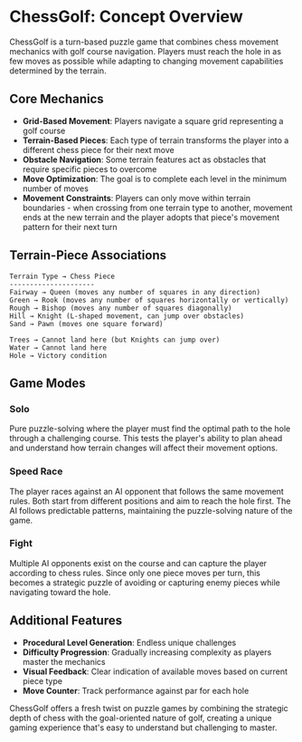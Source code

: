 # ChessGolf: Concept Overview

ChessGolf is a turn-based puzzle game that combines chess movement mechanics with golf course navigation. Players must reach the hole in as few moves as possible while adapting to changing movement capabilities determined by the terrain.

## Core Mechanics

- **Grid-Based Movement**: Players navigate a square grid representing a golf course
- **Terrain-Based Pieces**: Each type of terrain transforms the player into a different chess piece for their next move
- **Obstacle Navigation**: Some terrain features act as obstacles that require specific pieces to overcome
- **Move Optimization**: The goal is to complete each level in the minimum number of moves
- **Movement Constraints**: Players can only move within terrain boundaries - when crossing from one terrain type to another, movement ends at the new terrain and the player adopts that piece's movement pattern for their next turn

## Terrain-Piece Associations

```
Terrain Type → Chess Piece
---------------------
Fairway → Queen (moves any number of squares in any direction)
Green → Rook (moves any number of squares horizontally or vertically)
Rough → Bishop (moves any number of squares diagonally)
Hill → Knight (L-shaped movement, can jump over obstacles)
Sand → Pawn (moves one square forward)

Trees → Cannot land here (but Knights can jump over)
Water → Cannot land here
Hole → Victory condition
```

## Game Modes

### Solo
Pure puzzle-solving where the player must find the optimal path to the hole through a challenging course. This tests the player's ability to plan ahead and understand how terrain changes will affect their movement options.

### Speed Race
The player races against an AI opponent that follows the same movement rules. Both start from different positions and aim to reach the hole first. The AI follows predictable patterns, maintaining the puzzle-solving nature of the game.

### Fight
Multiple AI opponents exist on the course and can capture the player according to chess rules. Since only one piece moves per turn, this becomes a strategic puzzle of avoiding or capturing enemy pieces while navigating toward the hole.

## Additional Features

- **Procedural Level Generation**: Endless unique challenges
- **Difficulty Progression**: Gradually increasing complexity as players master the mechanics
- **Visual Feedback**: Clear indication of available moves based on current piece type
- **Move Counter**: Track performance against par for each hole

ChessGolf offers a fresh twist on puzzle games by combining the strategic depth of chess with the goal-oriented nature of golf, creating a unique gaming experience that's easy to understand but challenging to master.

